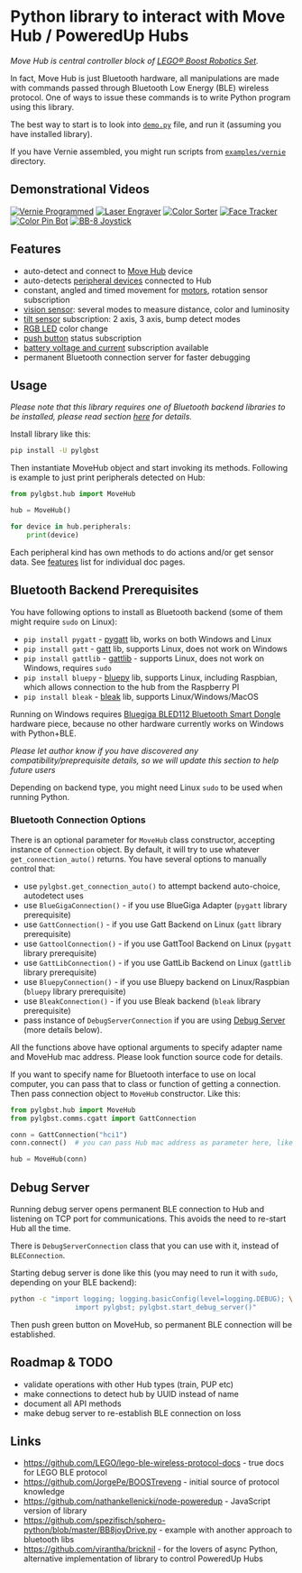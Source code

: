 # Python library to interact with Move Hub / PoweredUp Hubs

_Move Hub is central controller block of [LEGO® Boost Robotics Set](https://www.lego.com/themes/boost)._

In fact, Move Hub is just Bluetooth hardware, all manipulations are made with commands passed through Bluetooth Low Energy (BLE) wireless protocol. One of ways to issue these commands is to write Python program using this library.

The best way to start is to look into [`demo.py`](examples/demo.py) file, and run it (assuming you have installed library).

If you have Vernie assembled, you might run scripts from [`examples/vernie`](examples/vernie) directory.

## Demonstrational Videos

[![Vernie Programmed](http://img.youtube.com/vi/oqsmgZlVE8I/0.jpg)](http://www.youtube.com/watch?v=oqsmgZlVE8I)
[![Laser Engraver](http://img.youtube.com/vi/ZbKmqVBBMhM/0.jpg)](https://youtu.be/ZbKmqVBBMhM)
[![Color Sorter](http://img.youtube.com/vi/829RKT8v8M0/0.jpg)](https://youtu.be/829RKT8v8M0)
[![Face Tracker](http://img.youtube.com/vi/WUOa3j-6XfI/0.jpg)](https://youtu.be/WUOa3j-6XfI)
[![Color Pin Bot](http://img.youtube.com/vi/QY6nRYXQw_U/0.jpg)](https://youtu.be/QY6nRYXQw_U)
[![BB-8 Joystick](http://img.youtube.com/vi/55kE9I4IQSU/0.jpg)](https://youtu.be/55kE9I4IQSU)


## Features

- auto-detect and connect to [Move Hub](docs/MoveHub.md) device
- auto-detects [peripheral devices](docs/Peripherals.md) connected to Hub
- constant, angled and timed movement for [motors](docs/Motor.md), rotation sensor subscription
- [vision sensor](docs/VisionSensor.md): several modes to measure distance, color and luminosity
- [tilt sensor](docs/TiltSensor.md) subscription: 2 axis, 3 axis, bump detect modes
- [RGB LED](docs/LED.md) color change
- [push button](docs/MoveHub.md#push-button) status subscription
- [battery voltage and current](docs/VoltageCurrent.md) subscription available
- permanent Bluetooth connection server for faster debugging


## Usage

_Please note that this library requires one of Bluetooth backend libraries to be installed, please read section [here](#bluetooth-backend-prerequisites) for details._

Install library like this: 
```bash
pip install -U pylgbst
```

Then instantiate MoveHub object and start invoking its methods. Following is example to just print peripherals detected on Hub:  

```python
from pylgbst.hub import MoveHub

hub = MoveHub()

for device in hub.peripherals:
    print(device)
```

Each peripheral kind has own methods to do actions and/or get sensor data. See [features](#features) list for individual doc pages.

## Bluetooth Backend Prerequisites

You have following options to install as Bluetooth backend (some of them might require `sudo` on Linux):

- `pip install pygatt` - [pygatt](https://github.com/peplin/pygatt) lib, works on both Windows and Linux  
- `pip install gatt` - [gatt](https://github.com/getsenic/gatt-python) lib, supports Linux, does not work on Windows
- `pip install gattlib` - [gattlib](https://bitbucket.org/OscarAcena/pygattlib) - supports Linux, does not work on Windows, requires `sudo`
- `pip install bluepy` - [bluepy](https://github.com/IanHarvey/bluepy) lib, supports Linux, including Raspbian, which allows connection to the hub from the Raspberry PI
- `pip install bleak` - [bleak](https://github.com/hbldh/bleak) lib, supports Linux/Windows/MacOS

Running on Windows requires [Bluegiga BLED112 Bluetooth Smart Dongle](https://www.silabs.com/products/wireless/bluetooth/bluetooth-low-energy-modules/bled112-bluetooth-smart-dongle) hardware piece, because no other hardware currently works on Windows with Python+BLE.

_Please let author know if you have discovered any compatibility/preprequisite details, so we will update this section to help future users_

Depending on backend type, you might need Linux `sudo` to be used when running Python.

### Bluetooth Connection Options
There is an optional parameter for `MoveHub` class constructor, accepting instance of `Connection` object. By default, it will try to use whatever `get_connection_auto()` returns. You have several options to manually control that:

- use `pylgbst.get_connection_auto()` to attempt backend auto-choice, autodetect uses 
- use `BlueGigaConnection()` - if you use BlueGiga Adapter (`pygatt` library prerequisite)
- use `GattConnection()` - if you use Gatt Backend on Linux (`gatt` library prerequisite)
- use `GattoolConnection()` - if you use GattTool Backend on Linux (`pygatt` library prerequisite)
- use `GattLibConnection()` - if you use GattLib Backend on Linux (`gattlib` library prerequisite)
- use `BluepyConnection()` - if you use Bluepy backend on Linux/Raspbian (`bluepy` library prerequisite)
- use `BleakConnection()` - if you use Bleak backend (`bleak` library prerequisite)
- pass instance of `DebugServerConnection` if you are using [Debug Server](#debug-server) (more details below).

All the functions above have optional arguments to specify adapter name and MoveHub mac address. Please look function source code for details.

If you want to specify name for Bluetooth interface to use on local computer, you can pass that to class or function of getting a connection. Then pass connection object to `MoveHub` constructor. Like this:
```python
from pylgbst.hub import MoveHub
from pylgbst.comms.cgatt import GattConnection

conn = GattConnection("hci1")
conn.connect()  # you can pass Hub mac address as parameter here, like 'AA:BB:CC:DD:EE:FF'

hub = MoveHub(conn)
```


## Debug Server
Running debug server opens permanent BLE connection to Hub and listening on TCP port for communications. This avoids the need to re-start Hub all the time. 

There is `DebugServerConnection` class that you can use with it, instead of `BLEConnection`. 

Starting debug server is done like this (you may need to run it with `sudo`, depending on your BLE backend):
```bash
python -c "import logging; logging.basicConfig(level=logging.DEBUG); \
                import pylgbst; pylgbst.start_debug_server()"
```

Then push green button on MoveHub, so permanent BLE connection will be established.

## Roadmap & TODO

- validate operations with other Hub types (train, PUP etc)
- make connections to detect hub by UUID instead of name
- document all API methods
- make debug server to re-establish BLE connection on loss

## Links

- https://github.com/LEGO/lego-ble-wireless-protocol-docs - true docs for LEGO BLE protocol
- https://github.com/JorgePe/BOOSTreveng - initial source of protocol knowledge
- https://github.com/nathankellenicki/node-poweredup - JavaScript version of library
- https://github.com/spezifisch/sphero-python/blob/master/BB8joyDrive.py - example with another approach to bluetooth libs
- https://github.com/virantha/bricknil - for the lovers of async Python, alternative implementation of library to control PoweredUp Hubs
